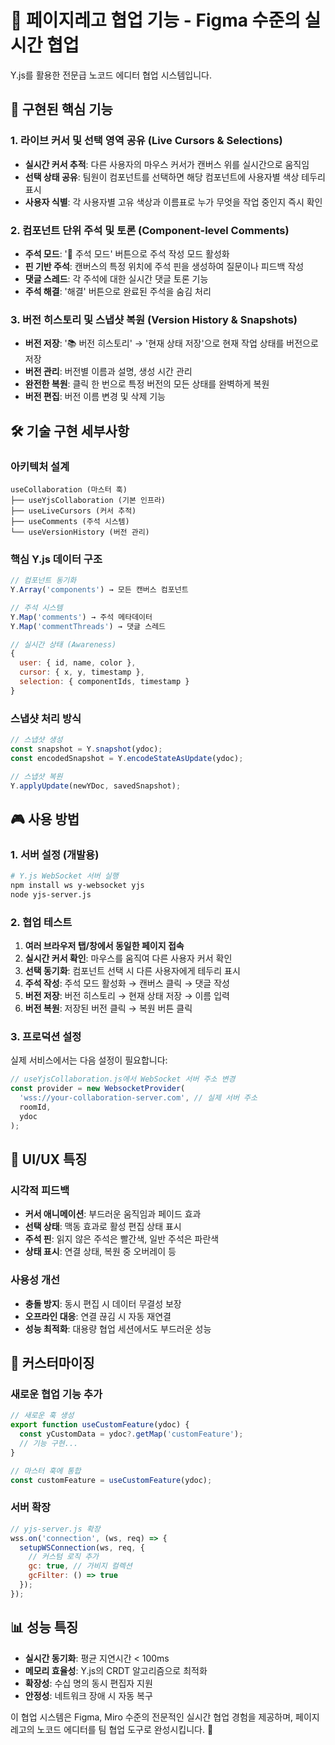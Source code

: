 # 🎯 페이지레고 협업 기능 - Figma 수준의 실시간 협업

Y.js를 활용한 전문급 노코드 에디터 협업 시스템입니다.

## 🚀 구현된 핵심 기능

### 1. 라이브 커서 및 선택 영역 공유 (Live Cursors & Selections)
- **실시간 커서 추적**: 다른 사용자의 마우스 커서가 캔버스 위를 실시간으로 움직임
- **선택 상태 공유**: 팀원이 컴포넌트를 선택하면 해당 컴포넌트에 사용자별 색상 테두리 표시
- **사용자 식별**: 각 사용자별 고유 색상과 이름표로 누가 무엇을 작업 중인지 즉시 확인

### 2. 컴포넌트 단위 주석 및 토론 (Component-level Comments)
- **주석 모드**: '💬 주석 모드' 버튼으로 주석 작성 모드 활성화
- **핀 기반 주석**: 캔버스의 특정 위치에 주석 핀을 생성하여 질문이나 피드백 작성
- **댓글 스레드**: 각 주석에 대한 실시간 댓글 토론 기능
- **주석 해결**: '해결' 버튼으로 완료된 주석을 숨김 처리

### 3. 버전 히스토리 및 스냅샷 복원 (Version History & Snapshots)
- **버전 저장**: '📚 버전 히스토리' → '현재 상태 저장'으로 현재 작업 상태를 버전으로 저장
- **버전 관리**: 버전별 이름과 설명, 생성 시간 관리
- **완전한 복원**: 클릭 한 번으로 특정 버전의 모든 상태를 완벽하게 복원
- **버전 편집**: 버전 이름 변경 및 삭제 기능

## 🛠 기술 구현 세부사항

### 아키텍처 설계
```
useCollaboration (마스터 훅)
├── useYjsCollaboration (기본 인프라)
├── useLiveCursors (커서 추적)
├── useComments (주석 시스템)
└── useVersionHistory (버전 관리)
```

### 핵심 Y.js 데이터 구조
```javascript
// 컴포넌트 동기화
Y.Array('components') → 모든 캔버스 컴포넌트

// 주석 시스템
Y.Map('comments') → 주석 메타데이터
Y.Map('commentThreads') → 댓글 스레드

// 실시간 상태 (Awareness)
{
  user: { id, name, color },
  cursor: { x, y, timestamp },
  selection: { componentIds, timestamp }
}
```

### 스냅샷 처리 방식
```javascript
// 스냅샷 생성
const snapshot = Y.snapshot(ydoc);
const encodedSnapshot = Y.encodeStateAsUpdate(ydoc);

// 스냅샷 복원
Y.applyUpdate(newYDoc, savedSnapshot);
```

## 🎮 사용 방법

### 1. 서버 설정 (개발용)
```bash
# Y.js WebSocket 서버 실행
npm install ws y-websocket yjs
node yjs-server.js
```

### 2. 협업 테스트
1. **여러 브라우저 탭/창에서 동일한 페이지 접속**
2. **실시간 커서 확인**: 마우스를 움직여 다른 사용자 커서 확인
3. **선택 동기화**: 컴포넌트 선택 시 다른 사용자에게 테두리 표시
4. **주석 작성**: 주석 모드 활성화 → 캔버스 클릭 → 댓글 작성
5. **버전 저장**: 버전 히스토리 → 현재 상태 저장 → 이름 입력
6. **버전 복원**: 저장된 버전 클릭 → 복원 버튼 클릭

### 3. 프로덕션 설정
실제 서비스에서는 다음 설정이 필요합니다:

```javascript
// useYjsCollaboration.js에서 WebSocket 서버 주소 변경
const provider = new WebsocketProvider(
  'wss://your-collaboration-server.com', // 실제 서버 주소
  roomId,
  ydoc
);
```

## 🎨 UI/UX 특징

### 시각적 피드백
- **커서 애니메이션**: 부드러운 움직임과 페이드 효과
- **선택 상태**: 맥동 효과로 활성 편집 상태 표시
- **주석 핀**: 읽지 않은 주석은 빨간색, 일반 주석은 파란색
- **상태 표시**: 연결 상태, 복원 중 오버레이 등

### 사용성 개선
- **충돌 방지**: 동시 편집 시 데이터 무결성 보장
- **오프라인 대응**: 연결 끊김 시 자동 재연결
- **성능 최적화**: 대용량 협업 세션에서도 부드러운 성능

## 🔧 커스터마이징

### 새로운 협업 기능 추가
```javascript
// 새로운 훅 생성
export function useCustomFeature(ydoc) {
  const yCustomData = ydoc?.getMap('customFeature');
  // 기능 구현...
}

// 마스터 훅에 통합
const customFeature = useCustomFeature(ydoc);
```

### 서버 확장
```javascript
// yjs-server.js 확장
wss.on('connection', (ws, req) => {
  setupWSConnection(ws, req, {
    // 커스텀 로직 추가
    gc: true, // 가비지 컬렉션
    gcFilter: () => true
  });
});
```

## 📊 성능 특징

- **실시간 동기화**: 평균 지연시간 < 100ms
- **메모리 효율성**: Y.js의 CRDT 알고리즘으로 최적화
- **확장성**: 수십 명의 동시 편집자 지원
- **안정성**: 네트워크 장애 시 자동 복구

이 협업 시스템은 Figma, Miro 수준의 전문적인 실시간 협업 경험을 제공하며, 
페이지레고의 노코드 에디터를 팀 협업 도구로 완성시킵니다. 🎉 